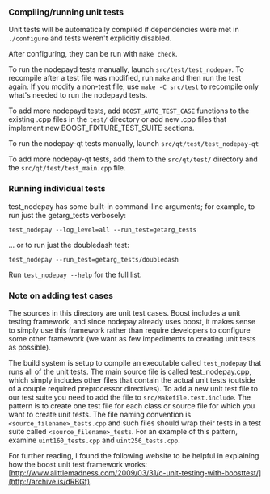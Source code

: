 ### Compiling/running unit tests

Unit tests will be automatically compiled if dependencies were met in `./configure`
and tests weren't explicitly disabled.

After configuring, they can be run with `make check`.

To run the nodepayd tests manually, launch `src/test/test_nodepay`. To recompile
after a test file was modified, run `make` and then run the test again. If you
modify a non-test file, use `make -C src/test` to recompile only what's needed
to run the nodepayd tests.

To add more nodepayd tests, add `BOOST_AUTO_TEST_CASE` functions to the existing
.cpp files in the `test/` directory or add new .cpp files that
implement new BOOST_FIXTURE_TEST_SUITE sections.

To run the nodepay-qt tests manually, launch `src/qt/test/test_nodepay-qt`

To add more nodepay-qt tests, add them to the `src/qt/test/` directory and
the `src/qt/test/test_main.cpp` file.

### Running individual tests

test_nodepay has some built-in command-line arguments; for
example, to run just the getarg_tests verbosely:

    test_nodepay --log_level=all --run_test=getarg_tests

... or to run just the doubledash test:

    test_nodepay --run_test=getarg_tests/doubledash

Run `test_nodepay --help` for the full list.

### Note on adding test cases

The sources in this directory are unit test cases.  Boost includes a
unit testing framework, and since nodepay already uses boost, it makes
sense to simply use this framework rather than require developers to
configure some other framework (we want as few impediments to creating
unit tests as possible).

The build system is setup to compile an executable called `test_nodepay`
that runs all of the unit tests.  The main source file is called
test_nodepay.cpp, which simply includes other files that contain the
actual unit tests (outside of a couple required preprocessor
directives). To add a new unit test file to our test suite you need
to add the file to `src/Makefile.test.include`. The pattern is to
create one test file for each class or source file for which you want
to create unit tests.  The file naming convention is
`<source_filename>_tests.cpp` and such files should wrap their tests
in a test suite called `<source_filename>_tests`.  For an example of
this pattern, examine `uint160_tests.cpp` and `uint256_tests.cpp`.

For further reading, I found the following website to be helpful in
explaining how the boost unit test framework works:
[http://www.alittlemadness.com/2009/03/31/c-unit-testing-with-boosttest/](http://archive.is/dRBGf).
